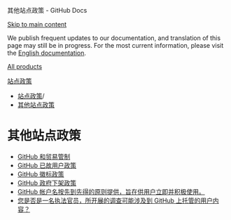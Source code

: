 其他站点政策 - GitHub Docs

[Skip to main content](#main-content)

We publish frequent updates to our documentation, and translation of this page may still be in progress. For the most current information, please visit the [English documentation](/en).

[All products](/zh)

[站点政策](/zh/site-policy)

* [站点政策](/zh/site-policy)/
* [其他站点政策](/zh/site-policy/other-site-policies)

其他站点政策
==========

* [GitHub 和贸易管制](/zh/site-policy/other-site-policies/github-and-trade-controls)
* [GitHub 已故用户政策](/zh/site-policy/other-site-policies/github-deceased-user-policy)
* [GitHub 徽标政策](/zh/site-policy/other-site-policies/github-logo-policy)
* [GitHub 政府下架政策](/zh/site-policy/other-site-policies/github-government-takedown-policy)
* [GitHub 帐户名按先到先得的原则提供，旨在供用户立即并积极使用。](/zh/site-policy/other-site-policies/github-username-policy)
* [您是否是一名执法官员，所开展的调查可能涉及到 GitHub 上托管的用户内容？](/zh/site-policy/other-site-policies/guidelines-for-legal-requests-of-user-data)
